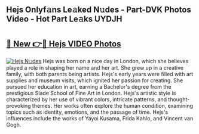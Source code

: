 ## Hejs Onlyf𝚊ns Le𝚊ked N𝚞des - Part-DVK Photos Video - Hot Part Le𝚊ks UYDJH

# <h2><a href="http://ab43985.deff.icu/?id=Hejs">🔗 New 👉🔴 Hejs VIDEO Photos</a></h2>

[![Hejs N𝚞des](https://i.imgur.com/rIISA9y.gif)](http://ab43985.deff.icu/?id=Hejs)
Hejs was born on a nice day in London, which she believes played a role in shaping her name and her art. She grew up in a creative family, with both parents being artists. Hejs's early years were filled with art supplies and museum visits, which ignited her passion for creating. She pursued her education in art, earning a Bachelor's degree from the prestigious Slade School of Fine Art in London. Hejs's artistic style is characterized by her use of vibrant colors, intricate patterns, and thought-provoking themes. Her works often explore the human condition, examining topics such as identity, emotions, and the passage of time. Hejs's influences include the works of Yayoi Kusama, Frida Kahlo, and Vincent van Gogh.
